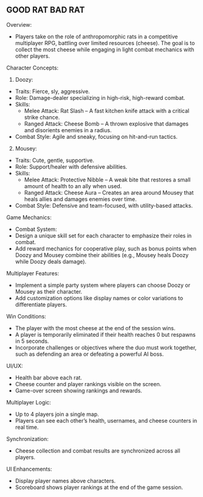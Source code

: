 ## GOOD RAT BAD RAT 

Overview:
- Players take on the role of anthropomorphic rats in a competitive multiplayer RPG, battling over limited resources (cheese). The goal is to collect the most cheese while engaging in light combat mechanics with other players. 

Character Concepts:
1. Doozy:
- Traits: Fierce, sly, aggressive.
- Role: Damage-dealer specializing in high-risk, high-reward combat.
- Skills:
  - Melee Attack: Rat Slash – A fast kitchen knife attack with a critical strike chance.
  - Ranged Attack: Cheese Bomb – A thrown explosive that damages and disorients enemies in a radius.
- Combat Style: Agile and sneaky, focusing on hit-and-run tactics.

2. Mousey:
- Traits: Cute, gentle, supportive.
- Role: Support/healer with defensive abilities.
- Skills:
  - Melee Attack: Protective Nibble – A weak bite that restores a small amount of health to an ally when used.
  - Ranged Attack: Cheese Aura – Creates an area around Mousey that heals allies and damages enemies over time.
- Combat Style: Defensive and team-focused, with utility-based attacks.

Game Mechanics:
- Combat System:
- Design a unique skill set for each character to emphasize their roles in combat.
- Add reward mechanics for cooperative play, such as bonus points when Doozy and Mousey combine their abilities (e.g., Mousey heals Doozy while Doozy deals damage).

Multiplayer Features:
- Implement a simple party system where players can choose Doozy or Mousey as their character.
- Add customization options like display names or color variations to differentiate players.

Win Conditions:
- The player with the most cheese at the end of the session wins.
- A player is temporarily eliminated if their health reaches 0 but respawns in 5 seconds.
- Incorporate challenges or objectives where the duo must work together, such as defending an area or defeating a powerful AI boss.

UI/UX:
- Health bar above each rat.
- Cheese counter and player rankings visible on the screen.
- Game-over screen showing rankings and rewards.

Multiplayer Logic:
- Up to 4 players join a single map.
- Players can see each other’s health, usernames, and cheese counters in real time.

Synchronization:
- Cheese collection and combat results are synchronized across all players.

UI Enhancements:
- Display player names above characters.
- Scoreboard shows player rankings at the end of the game session.
